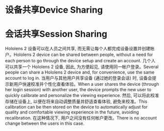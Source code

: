 # <a name="device-sharing"></a><span data-ttu-id="d8ee9-101">设备共享</span><span class="sxs-lookup"><span data-stu-id="d8ee9-101">Device Sharing</span></span>


# <a name="session-sharing"></a><span data-ttu-id="d8ee9-102">会话共享</span><span class="sxs-lookup"><span data-stu-id="d8ee9-102">Session Sharing</span></span>

<span data-ttu-id="d8ee9-103">Hololens 2 设备可以在人员之间共享, 而无需让每个人都完成设备设置并创建帐户。</span><span class="sxs-lookup"><span data-stu-id="d8ee9-103">Hololens 2 device can be shared between people, without a need for each person to go through the device setup and create an account.</span></span> <span data-ttu-id="d8ee9-104">几个人可以共享一个 Hololens 2 设备, 因此, 为方便起见, 请使用同一帐户登录。</span><span class="sxs-lookup"><span data-stu-id="d8ee9-104">Several people can share a Hololens 2 device and, for convenience, use the same account to log in.</span></span> <span data-ttu-id="d8ee9-105">当用户与其他用户共享设备 (通过她的登录会话) 时, 设备会提示新用户快速校准并个性化查看体验。</span><span class="sxs-lookup"><span data-stu-id="d8ee9-105">When a user shares the device (through her login session) with another user, the device prompts the new user to quickly calibrate and personalize the viewing experience.</span></span> <span data-ttu-id="d8ee9-106">然后, 可以将此校准存储在设备上, 以便在将来自动调整质量并舒适查看体验, 避免来校准。</span><span class="sxs-lookup"><span data-stu-id="d8ee9-106">This calibration can be then stored on the device to automatically adjust for quality and comfortable viewing experience in the future, avoiding recalibration.</span></span> <span data-ttu-id="d8ee9-107">在这种情况下, 用户之间没有任何帐户更改。</span><span class="sxs-lookup"><span data-stu-id="d8ee9-107">There is no account change between the users in this case.</span></span> 
